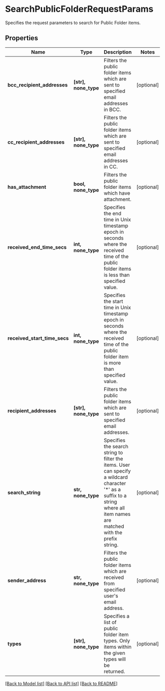 # SearchPublicFolderRequestParams

Specifies the request parameters to search for Public Folder items.

## Properties
Name | Type | Description | Notes
------------ | ------------- | ------------- | -------------
**bcc_recipient_addresses** | **[str], none_type** | Filters the public folder items which are sent to specified email addresses in BCC. | [optional] 
**cc_recipient_addresses** | **[str], none_type** | Filters the public folder items which are sent to specified email addresses in CC. | [optional] 
**has_attachment** | **bool, none_type** | Filters the public folder items which have attachment. | [optional] 
**received_end_time_secs** | **int, none_type** | Specifies the end time in Unix timestamp epoch in seconds where the received time of the public folder items is less than specified value. | [optional] 
**received_start_time_secs** | **int, none_type** | Specifies the start time in Unix timestamp epoch in seconds where the received time of the public folder item is more than specified value. | [optional] 
**recipient_addresses** | **[str], none_type** | Filters the public folder items which are sent to specified email addresses. | [optional] 
**search_string** | **str, none_type** | Specifies the search string to filter the items. User can specify a wildcard character &#39;*&#39; as a suffix to a string where all item names are matched with the prefix string. | [optional] 
**sender_address** | **str, none_type** | Filters the public folder items which are received from specified user&#39;s email address. | [optional] 
**types** | **[str], none_type** | Specifies a list of public folder item types. Only items within the given types will be returned. | [optional] 

[[Back to Model list]](../README.md#documentation-for-models) [[Back to API list]](../README.md#documentation-for-api-endpoints) [[Back to README]](../README.md)


